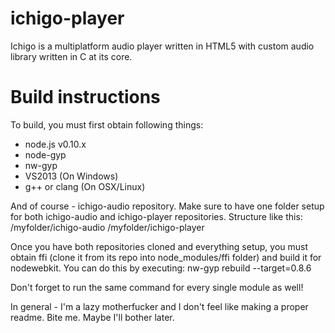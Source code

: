 ichigo-player
=============

Ichigo is a multiplatform audio player written in HTML5 with custom audio library written in C at its core.


Build instructions
=============
To build, you must first obtain following things:
* node.js v0.10.x
* node-gyp
* nw-gyp
* VS2013 (On Windows)
* g++ or clang (On OSX/Linux)

And of course - ichigo-audio repository. Make sure to have one folder setup for both ichigo-audio and ichigo-player repositories. Structure like this:
/myfolder/ichigo-audio
/myfolder/ichigo-player

Once you have both repositories cloned and everything setup, you must obtain ffi (clone it from its repo into node_modules/ffi folder) and build it for nodewebkit. You can do this by executing:
nw-gyp rebuild --target=0.8.6

Don't forget to run the same command for every single module as well!

In general - I'm a lazy motherfucker and I don't feel like making a proper readme. Bite me. Maybe I'll bother later.